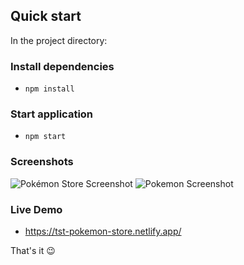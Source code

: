 ## Quick start

In the project directory:

### Install dependencies

- `npm install`

### Start application

- `npm start`

### Screenshots
![Pokémon Store Screenshot](https://i.imgur.com/g6ETEXF.png)
![Pokemon Screenshot](https://i.imgur.com/Sf3hQG4.png)

### Live Demo
- https://tst-pokemon-store.netlify.app/

That's it 😉
